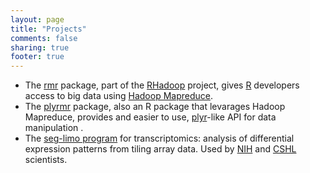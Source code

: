 ```yaml
---
layout: page
title: "Projects"
comments: false
sharing: true
footer: true
---
```

  * The <a href="https://github.com/RevolutionAnalytics/rmr2">rmr</a> package, part of the <a href="https://github.com/RevolutionAnalytics/RHadoop/wiki">RHadoop</a> project, gives <a href="http://www.r-project.org/">R</a> developers access to big data using <a href="http://hadoop.apache.org/mapreduce/">Hadoop Mapreduce</a>.
  * The <a href="https://github.com/RevolutionAnalytics/plyrmr">plyrmr</a> package, also an R package that levarages Hadoop Mapreduce, provides and easier to use, [plyr](https://github.com/hadley/plyr)-like API for data manipulation .
  * The <a href="https://sites.google.com/a/piccolboni.info/www/the-seg-limo-program">seg-limo program</a> for transcriptomics: analysis of differential expression patterns from tiling array data. Used by <a href="http://www.nih.gov/">NIH</a> and <a href="http://www.cshl.edu/">CSHL</a> scientists.

